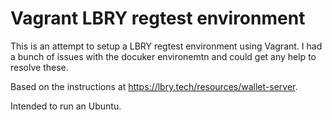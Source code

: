 # Vagrant LBRY regtest environment

This is an attempt to setup a LBRY regtest environment using Vagrant. I had a bunch of issues with the docuker environemtn and could get any help to resolve these.

Based on the instructions at https://lbry.tech/resources/wallet-server.

Intended to run an Ubuntu.